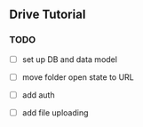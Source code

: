 ## Drive Tutorial

### TODO 

- [ ] set up DB and data model 
- [ ] move folder open state to URL 
- [ ] add auth
- [ ] add file uploading 

